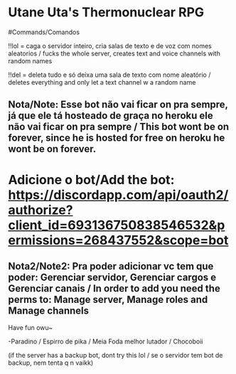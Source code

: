 # Utane Uta's Thermonuclear RPG

#Commands/Comandos

!!lol = caga o servidor inteiro, cria salas de texto e de voz com nomes aleatorios / fucks the whole server, creates text and voice channels with random names

!!del = deleta tudo e só deixa uma sala de texto com nome aleatório / deletes everything and only let a text channel w a random name


Nota/Note: Esse bot não vai ficar on pra sempre, já que ele tá hosteado de graça no heroku ele não vai ficar on pra sempre / This bot wont be on forever, since he is hosted for free on heroku he wont be on forever.
-

# Adicione o bot/Add the bot: https://discordapp.com/api/oauth2/authorize?client_id=693136750838546532&permissions=268437552&scope=bot

Nota2/Note2: Pra poder adicionar vc tem que poder: Gerenciar servidor, Gerenciar cargos e Gerenciar canais / In order to add you need the perms to: Manage server, Manage roles and Manage channels
-


Have fun owu~

-Paradino / Espirro de pika / Meia Foda melhor lutador / Chocoboii

(if the server has a backup bot, dont try this lol / se o servidor tem bot de backup, nem tenta q n vaikk)

